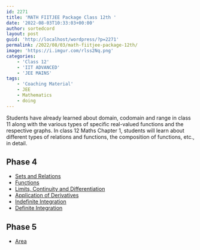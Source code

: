 ```yaml
---
id: 2271
title: 'MATH FIITJEE Package Class 12th '
date: '2022-08-03T10:33:03+00:00'
author: sortedcord
layout: post
guid: 'http://localhost/wordpress/?p=2271'
permalink: /2022/08/03/math-fiitjee-package-12th/
image: 'https://i.imgur.com/rlss2Nq.png'
categories:
    - 'Class 12'
    - 'IIT ADVANCED'
    - 'JEE MAINS'
tags:
    - 'Coaching Material'
    - JEE
    - Mathematics
    - doing
---
```


 Students have already learned about domain, codomain and range in class 11 along with the various types of specific real-valued functions and the respective graphs. In class 12 Maths Chapter 1, students will learn about different types of relations and functions, the composition of functions, etc., in detail.

## Phase 4

- [Sets and Relations](https://drive.google.com/uc?export=download&id=10tSRasyEXxmnjLCefd1x9zlYTtGGsvYO)
- [Functions](https://drive.google.com/uc?export=download&id=1NR5R7xGxqEZKIj4u3obOGArubMw9xQf3)
- [Limits, Continuity and Differentiation]()
- [Application of Derivatives]()
- [Indefinite Integration]()
- [Definite Integration]()

## Phase 5

- [Area](https://drive.google.com/uc?export=download&id=1GprYkISQPNvohr4b5WT7eD2AepZnoZv7)